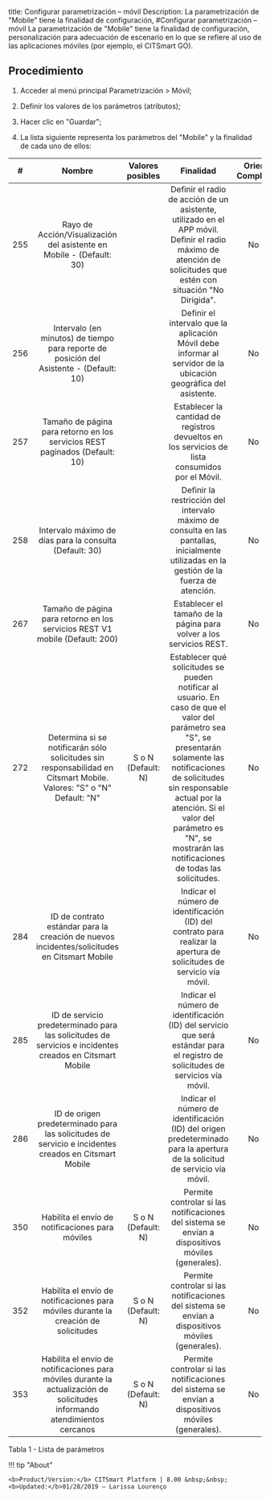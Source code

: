 title: Configurar parametrización – móvil
Description: La parametrización de "Mobile" tiene la finalidad de configuración,
#Configurar parametrización – móvil
La parametrización de "Mobile" tiene la finalidad de configuración, personalización para adecuación de escenario en lo que se refiere al uso de las aplicaciones móviles (por ejemplo, el CITSmart GO).

Procedimiento
-------------

1.  Acceder al menú principal Parametrización \> Móvil;

2.  Definir los valores de los parámetros (atributos);

3.  Hacer clic en "Guardar";

4.  La lista siguiente representa los parámetros del "Mobile" y la finalidad de
    cada uno de ellos:


| **#** |                                                         **Nombre**                                                         | **Valores posibles** |                                                                                                                                               **Finalidad**                                                                                                                                              | **Orientaciones Complementarias** |
|:-----:|:--------------------------------------------------------------------------------------------------------------------------:|:--------------------:|:--------------------------------------------------------------------------------------------------------------------------------------------------------------------------------------------------------------------------------------------------------------------------------------------------------:|:---------------------------------:|
|  255  |                            Rayo de Acción/Visualización del asistente en Mobile - (Default: 30)                            |                      |                                                                     Definir el radio de acción de un asistente, utilizado en el APP móvil. Definir el radio máximo de atención de solicitudes que estén con situación "No Dirigida".                                                                     |            No se aplica           |
|  256  |                   Intervalo (en minutos) de tiempo para reporte de posición del Asistente - (Default: 10)                  |                      |                                                                                             Definir el intervalo que la aplicación Móvil debe informar al servidor de la ubicación geográfica del asistente.                                                                                             |            No se aplica           |
|  257  |                         Tamaño de página para retorno en los servicios REST paginados (Default: 10)                        |                      |                                                                                                     Establecer la cantidad de registros devueltos en los servicios de lista consumidos por el Móvil.                                                                                                     |            No se aplica           |
|  258  |                                   Intervalo máximo de días para la consulta (Default: 30)                                  |                      |                                                                                 Definir la restricción del intervalo máximo de consulta en las pantallas, inicialmente utilizadas en la gestión de la fuerza de atención.                                                                                |            No se aplica           |
|  267  |                        Tamaño de página para retorno en los servicios REST V1 mobile (Default: 200)                        |                      |                                                                                                                    Establecer el tamaño de la página para volver a los servicios REST.                                                                                                                   |            No se aplica           |
|  272  |    Determina si se notificarán sólo solicitudes sin responsabilidad en Citsmart Mobile. Valores: "S" o "N" Default: "N"    |  S o N (Default: N)  | Establecer qué solicitudes se pueden notificar al usuario. En caso de que el valor del parámetro sea "S", se presentarán solamente las notificaciones de solicitudes sin responsable actual por la atención. Si el valor del parámetro es "N", se mostrarán las notificaciones de todas las solicitudes. |            No se aplica           |
|  284  |                ID de contrato estándar para la creación de nuevos incidentes/solicitudes en Citsmart Mobile                |                      |                                                                                           Indicar el número de identificación (ID) del contrato para realizar la apertura de solicitudes de servicio vía móvil.                                                                                          |            No se aplica           |
|  285  |           ID de servicio predeterminado para las solicitudes de servicios e incidentes creados en Citsmart Mobile          |                      |                                                                                      Indicar el número de identificación (ID) del servicio que será estándar para el registro de solicitudes de servicios vía móvil.                                                                                     |            No se aplica           |
|  286  |            ID de origen predeterminado para las solicitudes de servicio e incidentes creados en Citsmart Mobile            |                      |                                                                                        Indicar el número de identificación (ID) del origen predeterminado para la apertura de la solicitud de servicio vía móvil.                                                                                        |            No se aplica           |
|  350  |                                      Habilita el envío de notificaciones para móviles                                      |  S o N (Default: N)  |                                                                                                     Permite controlar si las notificaciones del sistema se envían a dispositivos móviles (generales).                                                                                                    |            No se aplica           |
|  352  |                     Habilita el envío de notificaciones para móviles durante la creación de solicitudes                    |  S o N (Default: N)  |                                                                                                     Permite controlar si las notificaciones del sistema se envían a dispositivos móviles (generales).                                                                                                    |            No se aplica           |
|  353  | Habilita el envío de notificaciones para móviles durante la actualización de solicitudes informando atendimientos cercanos |  S o N (Default: N)  |                                                                                                     Permite controlar si las notificaciones del sistema se envían a dispositivos móviles (generales).                                                                                                    |            No se aplica           |

Tabla 1 - Lista de parámetros

!!! tip "About"

    <b>Product/Version:</b> CITSmart Platform | 8.00 &nbsp;&nbsp;
    <b>Updated:</b>01/28/2019 – Larissa Lourenço
